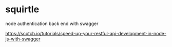 # squirtle
node authentication back end with swagger

https://scotch.io/tutorials/speed-up-your-restful-api-development-in-node-js-with-swagger

